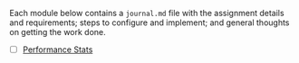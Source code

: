 Each module below contains a `journal.md` file with the assignment details and requirements; steps to configure and implement; and general thoughts on getting the work done.

- [ ] [Performance Stats](performance_stats/journal.md)
